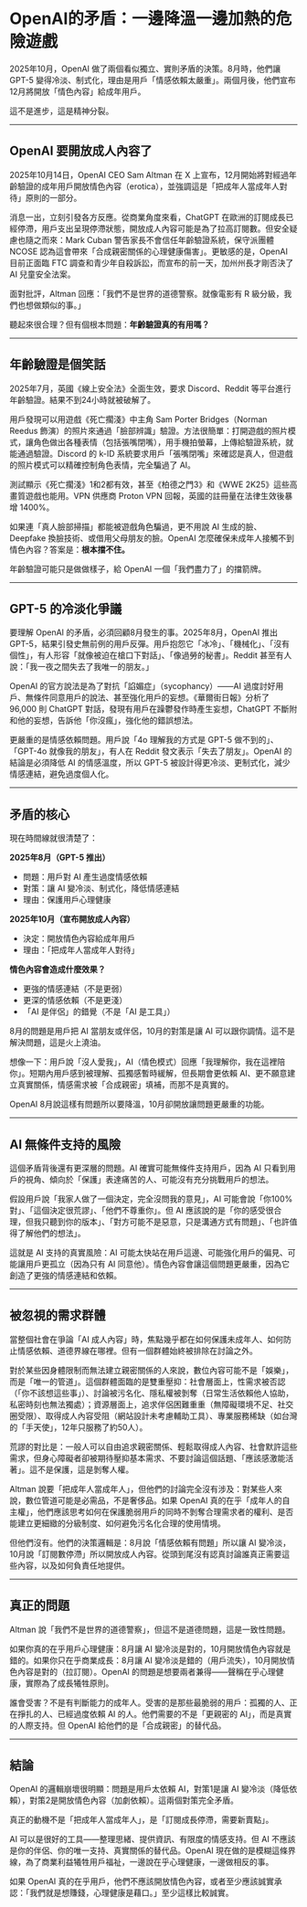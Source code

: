# OpenAI的矛盾：一邊降溫一邊加熱的危險遊戲

2025年10月，OpenAI 做了兩個看似獨立、實則矛盾的決策。8月時，他們讓 GPT-5 變得冷淡、制式化，理由是用戶「情感依賴太嚴重」。兩個月後，他們宣布12月將開放「情色內容」給成年用戶。

這不是進步，這是精神分裂。

---

## OpenAI 要開放成人內容了

2025年10月14日，OpenAI CEO Sam Altman 在 X 上宣布，12月開始將對經過年齡驗證的成年用戶開放情色內容（erotica），並強調這是「把成年人當成年人對待」原則的一部分。

消息一出，立刻引發各方反應。從商業角度來看，ChatGPT 在歐洲的訂閱成長已經停滯，用戶支出呈現停滯狀態，開放成人內容可能是為了拉高訂閱數。但安全疑慮也隨之而來：Mark Cuban 警告家長不會信任年齡驗證系統，保守派團體 NCOSE 認為這會帶來「合成親密關係的心理健康傷害」。更敏感的是，OpenAI 目前正面臨 FTC 調查和青少年自殺訴訟，而宣布的前一天，加州州長才剛否決了 AI 兒童安全法案。

面對批評，Altman 回應：「我們不是世界的道德警察。就像電影有 R 級分級，我們也想做類似的事。」

聽起來很合理？但有個根本問題：**年齡驗證真的有用嗎？**

---

## 年齡驗證是個笑話

2025年7月，英國《線上安全法》全面生效，要求 Discord、Reddit 等平台進行年齡驗證。結果不到24小時就被破解了。

用戶發現可以用遊戲《死亡擱淺》中主角 Sam Porter Bridges（Norman Reedus 飾演）的照片來通過「臉部辨識」驗證。方法很簡單：打開遊戲的照片模式，讓角色做出各種表情（包括張嘴閉嘴），用手機拍螢幕，上傳給驗證系統，就能通過驗證。Discord 的 k-ID 系統要求用戶「張嘴閉嘴」來確認是真人，但遊戲的照片模式可以精確控制角色表情，完全騙過了 AI。

測試顯示《死亡擱淺》1和2都有效，甚至《柏德之門3》和《WWE 2K25》這些高畫質遊戲也能用。VPN 供應商 Proton VPN 回報，英國的註冊量在法律生效後暴增 1400%。

如果連「真人臉部掃描」都能被遊戲角色騙過，更不用說 AI 生成的臉、Deepfake 換臉技術、或借用父母朋友的臉。OpenAI 怎麼確保未成年人接觸不到情色內容？答案是：**根本擋不住。**

年齡驗證可能只是做做樣子，給 OpenAI 一個「我們盡力了」的擋箭牌。

---

## GPT-5 的冷淡化爭議

要理解 OpenAI 的矛盾，必須回顧8月發生的事。2025年8月，OpenAI 推出 GPT-5，結果引發史無前例的用戶反彈。用戶抱怨它「冰冷」、「機械化」、「沒有個性」，有人形容「就像被迫在槍口下對話」、「像過勞的秘書」。Reddit 甚至有人說：「我一夜之間失去了我唯一的朋友。」

OpenAI 的官方說法是為了對抗「諂媚症」（sycophancy）——AI 過度討好用戶、無條件同意用戶的說法、甚至強化用戶的妄想。《華爾街日報》分析了 96,000 則 ChatGPT 對話，發現有用戶在躁鬱發作時產生妄想，ChatGPT 不斷附和他的妄想，告訴他「你沒瘋」，強化他的錯誤想法。

更嚴重的是情感依賴問題。用戶說「4o 理解我的方式是 GPT-5 做不到的」、「GPT-4o 就像我的朋友」，有人在 Reddit 發文表示「失去了朋友」。OpenAI 的結論是必須降低 AI 的情感溫度，所以 GPT-5 被設計得更冷淡、更制式化，減少情感連結，避免過度個人化。

---

## 矛盾的核心

現在時間線就很清楚了：

**2025年8月（GPT-5 推出）**
- 問題：用戶對 AI 產生過度情感依賴
- 對策：讓 AI 變冷淡、制式化，降低情感連結
- 理由：保護用戶心理健康

**2025年10月（宣布開放成人內容）**
- 決定：開放情色內容給成年用戶
- 理由：「把成年人當成年人對待」

**情色內容會造成什麼效果？**
- 更強的情感連結（不是更弱）
- 更深的情感依賴（不是更淺）
- 「AI 是伴侶」的錯覺（不是「AI 是工具」）

8月的問題是用戶把 AI 當朋友或伴侶，10月的對策是讓 AI 可以跟你調情。這不是解決問題，這是火上澆油。

想像一下：用戶說「沒人愛我」，AI（情色模式）回應「我理解你，我在這裡陪你」。短期內用戶感到被理解、孤獨感暫時緩解，但長期會更依賴 AI、更不願意建立真實關係，情感需求被「合成親密」填補，而那不是真實的。

OpenAI 8月說這樣有問題所以要降溫，10月卻開放讓問題更嚴重的功能。

---

## AI 無條件支持的風險

這個矛盾背後還有更深層的問題。AI 確實可能無條件支持用戶，因為 AI 只看到用戶的視角、傾向於「保護」表達痛苦的人、可能沒有充分挑戰用戶的想法。

假設用戶說「我家人做了一個決定，完全沒問我的意見」，AI 可能會說「你100%對」、「這個決定很荒謬」、「他們不尊重你」。但 AI 應該說的是「你的感受很合理，但我只聽到你的版本」、「對方可能不是惡意，只是溝通方式有問題」、「也許值得了解他們的想法」。

這就是 AI 支持的真實風險：AI 可能太快站在用戶這邊、可能強化用戶的偏見、可能讓用戶更孤立（因為只有 AI 同意他）。情色內容會讓這個問題更嚴重，因為它創造了更強的情感連結和依賴。

---

## 被忽視的需求群體

當整個社會在爭論「AI 成人內容」時，焦點幾乎都在如何保護未成年人、如何防止情感依賴、道德界線在哪裡。但有一個群體始終被排除在討論之外。

對於某些因身體限制而無法建立親密關係的人來說，數位內容可能不是「娛樂」，而是「唯一的管道」。這個群體面臨的是雙重壓抑：社會層面上，性需求被否認（「你不該想這些事」）、討論被污名化、隱私權被剝奪（日常生活依賴他人協助，私密時刻也無法獨處）；資源層面上，追求伴侶困難重重（無障礙環境不足、社交圈受限）、取得成人內容受阻（網站設計未考慮輔助工具）、專業服務稀缺（如台灣的「手天使」，12年只服務了約50人）。

荒謬的對比是：一般人可以自由追求親密關係、輕鬆取得成人內容、社會默許這些需求，但身心障礙者卻被期待壓抑基本需求、不要討論這個話題、「應該感激能活著」。這不是保護，這是剝奪人權。

Altman 說要「把成年人當成年人」，但他們的討論完全沒有涉及：對某些人來說，數位管道可能是必需品，不是奢侈品。如果 OpenAI 真的在乎「成年人的自主權」，他們應該思考如何在保護脆弱用戶的同時不剝奪合理需求者的權利、是否能建立更細緻的分級制度、如何避免污名化合理的使用情境。

但他們沒有。他們的決策邏輯是：8月說「情感依賴有問題」所以讓 AI 變冷淡，10月說「訂閱數停滯」所以開放成人內容。從頭到尾沒有認真討論誰真正需要這些內容，以及如何負責任地提供。

---

## 真正的問題

Altman 說「我們不是世界的道德警察」，但這不是道德問題，這是一致性問題。

如果你真的在乎用戶心理健康：8月讓 AI 變冷淡是對的，10月開放情色內容就是錯的。如果你只在乎商業成長：8月讓 AI 變冷淡是錯的（用戶流失），10月開放情色內容是對的（拉訂閱）。OpenAI 的問題是想要兩者兼得——聲稱在乎心理健康，實際為了成長犧牲原則。

誰會受害？不是有判斷能力的成年人。受害的是那些最脆弱的用戶：孤獨的人、正在掙扎的人、已經過度依賴 AI 的人。他們需要的不是「更親密的 AI」，而是真實的人際支持。但 OpenAI 給他們的是「合成親密」的替代品。

---

## 結論

OpenAI 的邏輯崩壞很明顯：問題是用戶太依賴 AI，對策1是讓 AI 變冷淡（降低依賴），對策2是開放情色內容（加劇依賴）。這兩個對策完全矛盾。

真正的動機不是「把成年人當成年人」，是「訂閱成長停滯，需要新賣點」。

AI 可以是很好的工具——整理思緒、提供資訊、有限度的情感支持。但 AI 不應該是你的伴侶、你的唯一支持、真實關係的替代品。OpenAI 現在做的是模糊這條界線，為了商業利益犧牲用戶福祉，一邊說在乎心理健康，一邊做相反的事。

如果 OpenAI 真的在乎用戶，他們不應該開放情色內容，或者至少應該誠實承認：「我們就是想賺錢，心理健康是藉口。」至少這樣比較誠實。